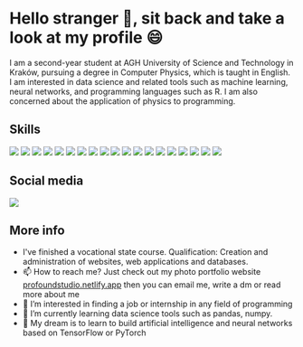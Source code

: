 # Hello stranger 👋, sit back and take a look at my profile 😄

I am a second-year student at AGH University of Science and Technology in Kraków, pursuing a degree in Computer Physics, which is taught in English. I am interested in data science and related tools such as machine learning, neural networks, and programming languages such as R. I am also concerned about the application of physics to programming.

## Skills

[<img src="https://api.iconify.design/vscode-icons/file-type-html.svg?width=40&height=40">]()
[<img src="https://api.iconify.design/vscode-icons/file-type-css.svg?width=40&height=40">]()
<img src="https://api.iconify.design/logos/bootstrap.svg?width=40&height=40">
<img src="https://api.iconify.design/logos/python.svg?width=40&height=40">
<img src="https://api.iconify.design/logos/c.svg?width=40&height=40">
<img src="https://api.iconify.design/logos/javascript.svg?width=40&height=40">
<img src="https://api.iconify.design/logos/git-icon.svg?width=40&height=40">
<img src="https://api.iconify.design/logos/docker-icon.svg?width=40&height=40">
<img src="https://api.iconify.design/logos/mysql.svg?width=40&height=40">
<img src="https://api.iconify.design/vscode-icons/file-type-vscode.svg?width=40&height=40">
<img src="https://api.iconify.design/logos/figma.svg?width=40&height=40">
<img src="https://api.iconify.design/logos/pycharm.svg?width=40&height=40">
<img src="https://api.iconify.design/logos/webstorm.svg?width=40&height=40">
<img src="https://api.iconify.design/logos/clion.svg?width=40&height=40">
<img src="https://api.iconify.design/logos/adobe-illustrator.svg?width=40&height=40">
<img src="https://api.iconify.design/logos/adobe-photoshop.svg?width=40&height=40">
<img src="https://api.iconify.design/logos/adobe-lightroom.svg?width=40&height=40">
<img src="https://api.iconify.design/logos/microsoft-icon.svg?width=40&height=40">
<img src="https://api.iconify.design/logos/debian.svg?width=40&height=40">

## Social media

[<img src="https://api.iconify.design/logos/github-octocat.svg?width=40&height40">](https://github.com/ThomasKarpinski)


## More info
- I've finished a vocational state course. Qualification: Creation and administration of websites, web applications and databases.
- 📫 How to reach me? Just check out my photo portfolio website [profoundstudio.netlify.app](https://profoundstudiotk.netlify.app/) then you can email me, write a dm or read more about me
- 👀 I’m interested in finding a job or internship in any field of programming
- 🌱 I’m currently learning data science tools such as pandas, numpy.
- 💞️ My dream is to learn to build artificial intelligence and neural networks based on TensorFlow or PyTorch
